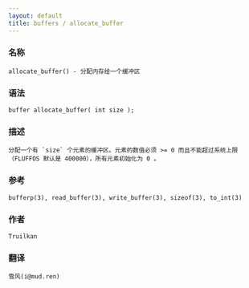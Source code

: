 ```yaml
---
layout: default
title: buffers / allocate_buffer
---
```


### 名称

    allocate_buffer() - 分配内存给一个缓冲区

### 语法

    buffer allocate_buffer( int size );

### 描述

    分配一个有 `size` 个元素的缓冲区。元素的数值必须 >= 0 而且不能超过系统上限（FLUFFOS 默认是 400000），所有元素初始化为 0 。

### 参考

    bufferp(3), read_buffer(3), write_buffer(3), sizeof(3), to_int(3)

### 作者

    Truilkan

### 翻译 ###

    雪风(i@mud.ren)
